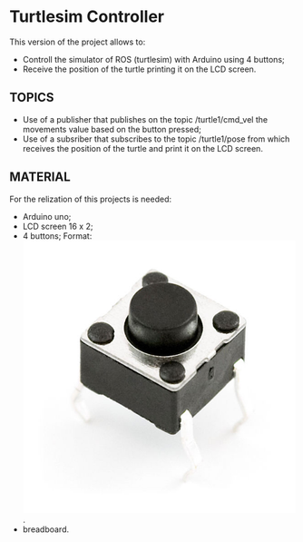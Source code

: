 # Turtlesim Controller

This version of the project allows to:

- Controll the simulator of ROS (turtlesim) with Arduino using 4 buttons;
- Receive the position of the turtle printing it on the LCD screen.

## TOPICS

 - Use of a publisher that publishes on the topic /turtle1/cmd_vel the movements value based on the button pressed;
 - Use of a subsriber that subscribes to the topic /turtle1/pose from which receives the position of the turtle and print it on the LCD screen.

## MATERIAL

For the relization of this projects is needed:

- Arduino uno;
- LCD screen 16 x 2;
- 4 buttons; Format:![Alt Text](https://github.com/DiegoGiFo/Turtle_Cnt_Arduino/blob/master/FSB5Q9PIBL628Y3.LARGE.jpg).
- breadboard.
